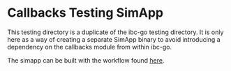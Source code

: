 # Callbacks Testing SimApp

This testing directory is a duplicate of the ibc-go testing directory.
It is only here as a way of creating a separate SimApp binary to avoid introducing a dependency on the callbacks
module from within ibc-go.

The simapp can be built with the workflow found [here](../../../../../.github/workflows/build-callbacks-simd-image-from-tag.yml).

